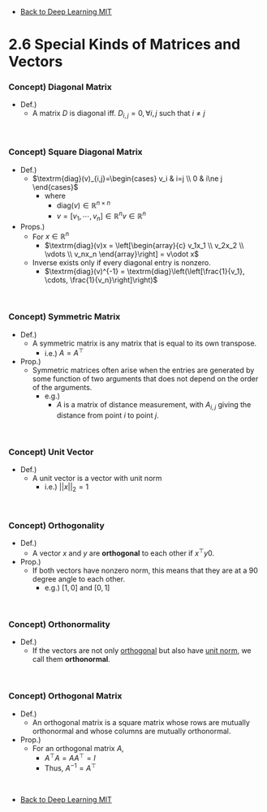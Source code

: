 * [Back to Deep Learning MIT](../../main.md)

# 2.6 Special Kinds of Matrices and Vectors

### Concept) Diagonal Matrix
- Def.)
  - A matrix $`D`$ is diagonal iff. $`D_{i,j} = 0, \forall i,j \textrm{ such that } i\ne j`$

<br>

### Concept) Square Diagonal Matrix
- Def.)
  - $`\textrm{diag}(v)_{i,j}=\begin{cases}
      v_i & i=j \\
      0 & i\ne j
  \end{cases}`$
      - where
        - $`\textrm{diag}(v) \in \mathbb{R}^{n\times n}`$
        - $`v = \left[v_1, \cdots, v_n\right]\in \mathbb{R}^n`$$v\in \mathbb{R}^n$
- Props.)
  - For $`x\in \mathbb{R}^n`$
    - $`\textrm{diag}(v)x = \left[\begin{array}{c}
        v_1x_1 \\ v_2x_2 \\ \vdots \\ v_nx_n
    \end{array}\right] = v\odot x`$
  - Inverse exists only if every diagonal entry is nonzero.
    - $`\textrm{diag}(v)^{-1} = \textrm{diag}\left(\left[\frac{1}{v_1}, \cdots, \frac{1}{v_n}\right]\right)`$

<br>

### Concept) Symmetric Matrix
- Def.)
  - A symmetric matrix is any matrix that is equal to its own transpose.
    - i.e.) $`A = A^\top`$
- Prop.)
  - Symmetric matrices often arise when the entries are generated by some function of two arguments that does not depend on the order of the arguments.
    - e.g.)
      - $`A`$ is a matrix of distance measurement, with $`A_{i,j}`$ giving the distance from point $`i`$ to point $`j`$.

<br>

### Concept) Unit Vector
- Def.)
  - A unit vector is a vector with unit norm
    - i.e.) $`||x||_2 = 1`$

<br>

### Concept) Orthogonality
- Def.)
  - A vector $`x`$ and $`y`$ are **orthogonal** to each other if $`x^\top y 0`$.
- Prop.)
  - If both vectors have nonzero norm, this means that they are at a 90 degree angle to each other.
    - e.g.) $`\left[1,0\right]`$ and $`\left[0,1\right]`$

<br>

### Concept) Orthonormality
- Def.)
  - If the vectors are not only [orthogonal](#concept-orthogonality) but also have [unit norm](#concept-unit-vector), we call them **orthonormal**.

<br>

### Concept) Orthogonal Matrix
- Def.)
  - An orthogonal matrix is a square matrix whose rows are mutually orthonormal and whose columns are mutually orthonormal.
- Prop.)
  - For an orthogonal matrix $`A`$,
    - $`A^\top A = A A^\top = I`$
    - Thus, $`A^{-1} = A^\top`$












<br>

* [Back to Deep Learning MIT](../../main.md)